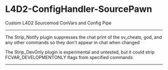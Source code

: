 # L4D2-ConfigHandler-SourcePawn
Custom L4D2 Sourcemod ConVars and Config Pipe


***
The Strip_Notify plugin suppresses the chat print of the sv_cheats, god, and any other commands so they don't appear in chat when changed

The Strip_DevOnly plugin is experimental and untested, but it could strip FCVAR_DEVELOPMENTONLY flags from specified commands
***
